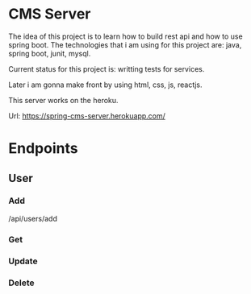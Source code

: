 # CMS Server
The idea of this project is to learn how to build rest api and how to use spring boot. The technologies that i am using for this project are: java, spring boot, junit, mysql. 

Current status for this project is: writting tests for services.

Later i am gonna make front by using html, css, js, reactjs.

This server works on the heroku.

Url: https://spring-cms-server.herokuapp.com/


# Endpoints

## User

### Add

/api/users/add

### Get

### Update

### Delete
